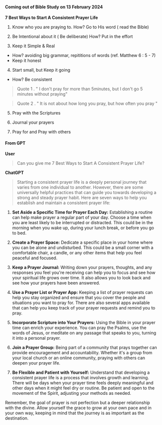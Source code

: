 
#### Coming out of Bible Study on 13 February 2024

**7 Best Ways to Start A Consistent Prayer Life**

1. Know who you are praying to.
How? Go to His word ( read the Bible)

2. Be Intentional about it ( Be deliberate)
How? Put in the effort 

3. Keep it Simple & Real
- How? avoiding big grammar, repititions of words (ref. Matthew 6 : 5 - 7)
- Keep it honest

4. Start small, but Keep it going 
- How? Be consistent

 > Quote 1 . " I don't pray for more than 5minutes, but I don't go 5 minutes without praying"

 > Quote 2 . " It is not about how long you pray, but how often you pray " 

5. Pray with the Scriptures

6. Journal your prayers

7. Pray for and Pray with others


#### From GPT


**User**
> Can you give me 7 Best Ways to Start A Consistent Prayer Life?

**ChatGPT**
> Starting a consistent prayer life is a deeply personal journey that varies from one individual to another. However, there are some universally helpful practices that can guide you towards developing a strong and steady prayer habit. Here are seven ways to help you establish and maintain a consistent prayer life:

1. **Set Aside a Specific Time for Prayer Each Day:** Establishing a routine can help make prayer a regular part of your day. Choose a time when you are least likely to be interrupted or distracted. This could be in the morning when you wake up, during your lunch break, or before you go to bed.

2. **Create a Prayer Space:** Dedicate a specific place in your home where you can be alone and undisturbed. This could be a small corner with a comfortable chair, a candle, or any other items that help you feel peaceful and focused.

3. **Keep a Prayer Journal:** Writing down your prayers, thoughts, and any responses you feel you're receiving can help you to focus and see how your spiritual life grows over time. It also allows you to look back and see how your prayers have been answered.

4. **Use a Prayer List or Prayer App:** Keeping a list of prayer requests can help you stay organized and ensure that you cover the people and situations you want to pray for. There are also several apps available that can help you keep track of your prayer requests and remind you to pray.

5. **Incorporate Scripture into Your Prayers:** Using the Bible in your prayer time can enrich your experience. You can pray the Psalms, use the words of Jesus, or meditate on any passage that speaks to you, turning it into a personal prayer.

6. **Join a Prayer Group:** Being part of a community that prays together can provide encouragement and accountability. Whether it's a group from your local church or an online community, praying with others can deepen your prayer life.

7. **Be Flexible and Patient with Yourself:** Understand that developing a consistent prayer life is a process that involves growth and learning. There will be days when your prayer time feels deeply meaningful and other days when it might feel dry or routine. Be patient and open to the movement of the Spirit, adjusting your methods as needed.

Remember, the goal of prayer is not perfection but a deeper relationship with the divine. Allow yourself the grace to grow at your own pace and in your own way, keeping in mind that the journey is as important as the destination.
